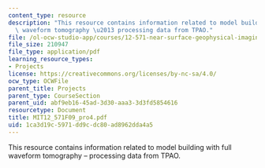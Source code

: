 ```yaml
---
content_type: resource
description: "This resource contains information related to model building with full\
  \ waveform tomography \u2013 processing data from TPAO."
file: /ol-ocw-studio-app/courses/12-571-near-surface-geophysical-imaging-fall-2009/1ca3d19c5971dd9cdc80ad8962dda4a5_MIT12_571F09_pro4.pdf
file_size: 210947
file_type: application/pdf
learning_resource_types:
- Projects
license: https://creativecommons.org/licenses/by-nc-sa/4.0/
ocw_type: OCWFile
parent_title: Projects
parent_type: CourseSection
parent_uid: abf9eb16-45ad-3d30-aaa3-3d3fd5854616
resourcetype: Document
title: MIT12_571F09_pro4.pdf
uid: 1ca3d19c-5971-dd9c-dc80-ad8962dda4a5
---
```

This resource contains information related to model building with full waveform tomography – processing data from TPAO.
